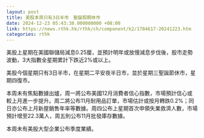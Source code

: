 ```yaml
---
layout: post
title: 美股本周只有3日半市　聖誕假期休市
date: 2024-12-23 05:43:38.000000000 +08:00
link: https://news.rthk.hk/rthk/ch/component/k2/1784617-20241223.htm
categories: rthk
---
```


美股上星期在美國聯儲局減息0.25厘，並預計明年或放慢減息步伐後，股市走勢波動，3大指數全星期累計下跌近2%或以上。

美股今個星期只有3日半市，在星期二平安夜半日市，並於星期三聖誕節休市，星期四復市。

本周未有焦點數據出爐，周一將公布美國12月消費者信心指數，市場預計信心或較上月進一步提升。周二將公布11月耐用品訂單，市場估計或按月轉跌0.2%；同日亦公布上月新屋銷售年率等數據。周四公布上星期首次申領失業救濟人數，市場預計增至22.3萬人，周五則公布11月批發庫存數據。

本周未有美股大型企業公布季度業績。

